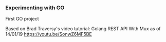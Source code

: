 ### Experimenting with GO

First GO project

Based on Brad Traversy's video tutorial: Golang REST API With Mux as of 14/01/19
https://youtu.be/SonwZ6MF5BE


